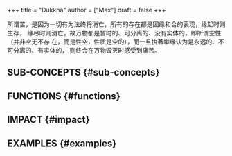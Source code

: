 +++
title = "Dukkha"
author = ["Max"]
draft = false
+++

所谓苦，是因为一切有为法终将消亡，所有的存在都是因缘和合的表现，缘起时则生存，
缘尽时则消亡，故万物都是暂时的、可分离的、没有实体的，即所谓空性（并非空无不存
在，而是性空，性质是空的），而一旦执著攀缘认为是永远的、不可分离的、有实体的，
则终会在万物毁灭时感受到痛苦。


## SUB-CONCEPTS {#sub-concepts}


## FUNCTIONS {#functions}


## IMPACT {#impact}


## EXAMPLES {#examples}
